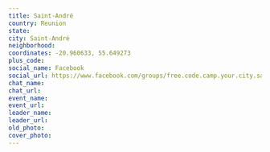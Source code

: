 ```yaml
---
title: Saint-André
country: Reunion
state: 
city: Saint-André
neighborhood: 
coordinates: -20.960633, 55.649273
plus_code:
social_name: Facebook
social_url: https://www.facebook.com/groups/free.code.camp.your.city.saint.andre
chat_name:
chat_url:
event_name:
event_url:
leader_name:
leader_url:
old_photo: 
cover_photo:
---
```

